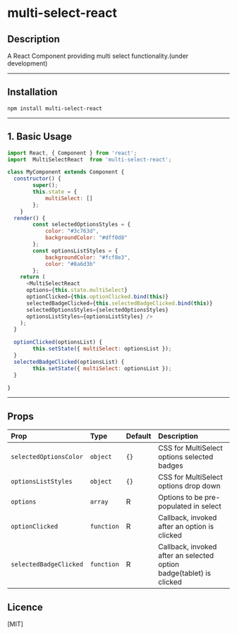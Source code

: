 # multi-select-react

## Description
A React Component providing multi select functionality.(under development)

----
## Installation
```
npm install multi-select-react
```

----
## 1. Basic Usage
```js
import React, { Component } from 'react';
import  MultiSelectReact  from 'multi-select-react';

class MyComponent extends Component {
  constructor() {
        super();
        this.state = {
            multiSelect: []
        };
    }
  render() {
        const selectedOptionsStyles = {
            color: "#3c763d",
            backgroundColor: "#dff0d8"
        };
        const optionsListStyles = {
            backgroundColor: "#fcf8e3",
            color: "#8a6d3b"
        };
    return (
      <MultiSelectReact 
      options={this.state.multiSelect}
      optionClicked={this.optionClicked.bind(this)}
      selectedBadgeClicked={this.selectedBadgeClicked.bind(this)}
      selectedOptionsStyles={selectedOptionsStyles}
      optionsListStyles={optionsListStyles} />
    );
  }

  optionClicked(optionsList) {
        this.setState({ multiSelect: optionsList });
  }
  selectedBadgeClicked(optionsList) {
        this.setState({ multiSelect: optionsList });
  }

}
```

----

## Props

| Prop  | Type  | Default | Description |
|:--------- | :---- | :----   |:----  |
| `selectedOptionsColor` | `object` | `{}` | CSS for MultiSelect options selected badges
| `optionsListStyles` | `object` | `{}` | CSS for MultiSelect options drop down
| `options` | `array` | R | Options to be pre-populated in select
| `optionClicked` | `function` | R | Callback, invoked after an option is clicked
| `selectedBadgeClicked` | `function` | R | Callback, invoked after an selected option badge(tablet) is clicked


## Licence

[MIT]

